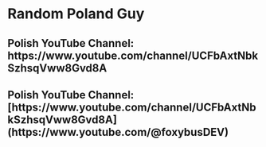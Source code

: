 <h1>Random Poland Guy</h1>
<h2>Polish YouTube Channel: https://www.youtube.com/channel/UCFbAxtNbkSzhsqVww8Gvd8A </h2>
<h2>Polish YouTube Channel: [https://www.youtube.com/channel/UCFbAxtNbkSzhsqVww8Gvd8A](https://www.youtube.com/@foxybusDEV) </h2>

<!---
foxybus/foxybus is a ✨ special ✨ repository because its `README.md` (this file) appears on your GitHub profile.
You can click the Preview link to take a look at your changes.
--->
